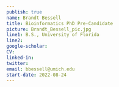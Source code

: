 ```yaml
---
publish: true
name: Brandt Bessell
title: Bioinformatics PhD Pre-Candidate
picture: Brandt_Bessell_pic.jpg
line1: B.S., University of Florida
line2: 
google-scholar: 
CV:
linked-in: 
twitter:
email: bbessell@umich.edu
start-date: 2022-08-24
---
```

